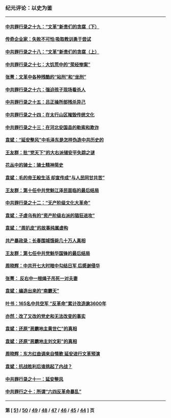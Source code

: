 ### 纪元评论：以史为鉴
---
#### [中共罪行录之十九：“文革”新贵们的贪腐（下）](../../pages/nsc1028/n12976431.md) 
#### [传奇企业家：失败不可怕 吸取教训勇于尝试](../../pages/nsc1028/n12974507.md) 
#### [中共罪行录之十八：“文革”新贵们的贪腐（上）](../../pages/nsc1028/n12974074.md) 
#### [中共罪行录之十七：大饥荒中的“荥经惨案”](../../pages/nsc1028/n12971424.md) 
#### [张菁：文革中各种残酷的“站刑”和“坐刑”](../../pages/nsc1028/n12970477.md) 
#### [中共罪行录之十六：强迫孩子现场看杀人](../../pages/nsc1028/n12967431.md) 
#### [中共罪行录之十五：吕正操所部残杀异己](../../pages/nsc1028/n12965097.md) 
#### [中共罪行录之十四：在太行山区摧毁传统文化](../../pages/nsc1028/n12962619.md) 
#### [中共罪行录之十三：在河北安国县的勒索和欺诈](../../pages/nsc1028/n12959911.md) 
#### [袁斌：“延安整风”中毛泽东是怎样伪造中共历史的](../../pages/nsc1028/n12957562.md) 
#### [王友群：批“党天下”的大右派储安平失踪之谜](../../pages/nsc1028/n12954229.md) 
#### [花丛中的骑士：骑士精神简史](../../pages/nsc1028/n12952850.md) 
#### [袁斌：毛的帝王般生活 却宣传成“与人民同甘共苦”](../../pages/nsc1028/n12938801.md) 
#### [王友群：第十任中共党魁江泽民面临的最后结局](../../pages/nsc1028/n12933748.md) 
#### [中共罪行录之十二：“无产阶级文化大革命”](../../pages/nsc1028/n12928000.md) 
#### [袁斌：子虚乌有的“资产阶级右派的猖狂进攻”](../../pages/nsc1028/n12925599.md) 
#### [袁斌：“周扒皮”的故事纯属虚构](../../pages/nsc1028/n12923274.md) 
#### [共产暴政录：长春围城饿毙几十万人真相](../../pages/nsc1028/n10757327.md) 
#### [王友群：第七任中共党魁华国锋的最后结局](../../pages/nsc1028/n12918457.md) 
#### [周晓辉：中共开七大时暗中勾结日军 后感谢侵华](../../pages/nsc1028/n12921960.md) 
#### [张菁： 反右中一根绳子吊死一对夫妻](../../pages/nsc1028/n12921925.md) 
#### [袁斌：编造出来的“南霸天”](../../pages/nsc1028/n12921133.md) 
#### [叶书：165名中共空军 “反革命”累计改造逾3600年](../../pages/nsc1028/n12920034.md) 
#### [亦然：改了又改的党史和无法改变的事实](../../pages/nsc1028/n12919443.md) 
#### [袁斌：还原“恶霸地主黄世仁”的真相](../../pages/nsc1028/n12918879.md) 
#### [袁斌：还原“恶霸地主刘文彩”的真相](../../pages/nsc1028/n12917801.md) 
#### [周晓辉：东方红曲调来自情歌 延安进行文革预演](../../pages/nsc1028/n12914429.md) 
#### [袁斌：抗战胜利后谁挑起了内战？](../../pages/nsc1028/n12910568.md) 
#### [中共罪行录之十一：延安整风](../../pages/nsc1028/n12908179.md) 
#### [中共罪行之十：所谓“六四反革命暴乱”](../../pages/nsc1028/n12905872.md) 

---
#### 第 [ [51](./51.md) / [50](./50.md) / [49](./49.md) / [48](./48.md) / [47](./47.md) / [46](./46.md) / [45](./45.md) / [44](./44.md) ] 页
